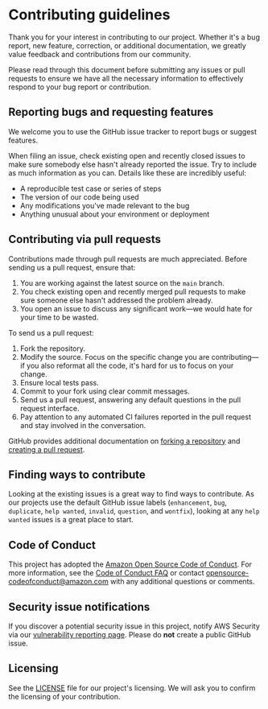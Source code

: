 # Contributing guidelines
Thank you for your interest in contributing to our project. Whether it's a bug report, new feature, correction, or additional
documentation, we greatly value feedback and contributions from our community.

Please read through this document before submitting any issues or pull requests to ensure we have all the necessary
information to effectively respond to your bug report or contribution.


## Reporting bugs and requesting features
We welcome you to use the GitHub issue tracker to report bugs or suggest features.

When filing an issue, check existing open and recently closed issues to make sure somebody else hasn't already
reported the issue. Try to include as much information as you can. Details like these are incredibly useful:

* A reproducible test case or series of steps
* The version of our code being used
* Any modifications you've made relevant to the bug
* Anything unusual about your environment or deployment


## Contributing via pull requests
Contributions made through pull requests are much appreciated. Before sending us a pull request, ensure that:

1. You are working against the latest source on the `main` branch.
2. You check existing open and recently merged pull requests to make sure someone else hasn't addressed the problem already.
3. You open an issue to discuss any significant work—we would hate for your time to be wasted.

To send us a pull request:

1. Fork the repository.
2. Modify the source. Focus on the specific change you are contributing—if you also reformat all the code, it's hard for us to focus on your change.
3. Ensure local tests pass.
4. Commit to your fork using clear commit messages.
5. Send us a pull request, answering any default questions in the pull request interface.
6. Pay attention to any automated CI failures reported in the pull request and stay involved in the conversation.

GitHub provides additional documentation on [forking a repository](https://help.github.com/articles/fork-a-repo/) and
[creating a pull request](https://help.github.com/articles/creating-a-pull-request/).


## Finding ways to contribute
Looking at the existing issues is a great way to find ways to contribute. As our projects use the default GitHub issue labels (`enhancement`, `bug`, `duplicate`, `help wanted`, `invalid`, `question`, and `wontfix`), looking at any `help wanted` issues is a great place to start.


## Code of Conduct
This project has adopted the [Amazon Open Source Code of Conduct](https://aws.github.io/code-of-conduct).
For more information, see the [Code of Conduct FAQ](https://aws.github.io/code-of-conduct-faq) or contact
opensource-codeofconduct@amazon.com with any additional questions or comments.


## Security issue notifications
If you discover a potential security issue in this project, notify AWS Security via our [vulnerability reporting page](http://aws.amazon.com/security/vulnerability-reporting/). Please do **not** create a public GitHub issue.


## Licensing
See the [LICENSE](LICENSE) file for our project's licensing. We will ask you to confirm the licensing of your contribution.
